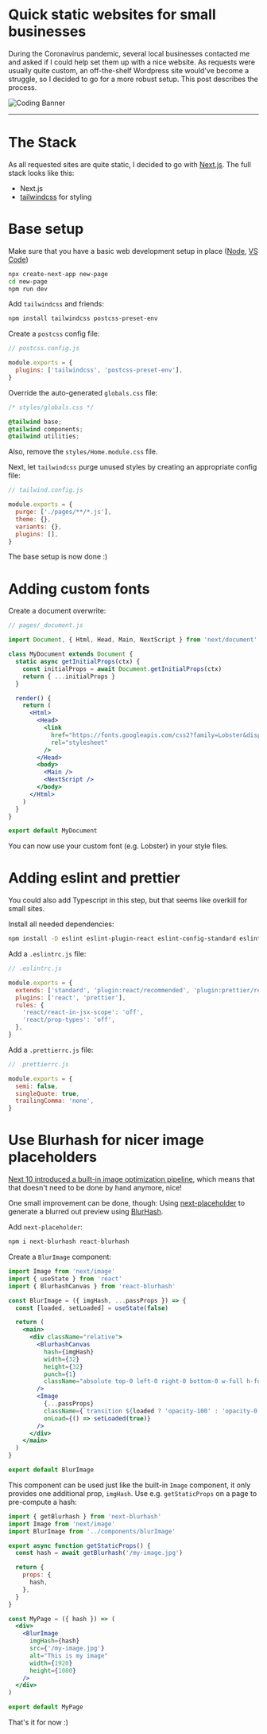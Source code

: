 # Quick static websites for small businesses

During the Coronavirus pandemic, several local businesses contacted me and asked if I could help set them up with a nice website. As requests were usually quite custom, an off-the-shelf Wordpress site would've become a struggle, so I decided to go for a more robust setup. This post describes the process.

![Coding Banner](/img/code.jpg)

---

# The Stack

As all requested sites are quite static, I decided to go with [Next.js](https://nextjs.org/). The full stack looks like this:

- Next.js
- [tailwindcss](https://tailwindcss.com/) for styling

# Base setup

Make sure that you have a basic web development setup in place ([Node](https://nodejs.org/en/), [VS Code](https://code.visualstudio.com/))

```bash
npx create-next-app new-page
cd new-page
npm run dev
```

Add `tailwindcss` and friends:

```bash
npm install tailwindcss postcss-preset-env
```

Create a `postcss` config file:

```js
// postcss.config.js

module.exports = {
  plugins: ['tailwindcss', 'postcss-preset-env'],
}
```

Override the auto-generated `globals.css` file:

```css
/* styles/globals.css */

@tailwind base;
@tailwind components;
@tailwind utilities;
```

Also, remove the `styles/Home.module.css` file.

Next, let `tailwindcss` purge unused styles by creating an appropriate config file:

```js
// tailwind.config.js

module.exports = {
  purge: ['./pages/**/*.js'],
  theme: {},
  variants: {},
  plugins: [],
}
```

The base setup is now done :)

# Adding custom fonts

Create a document overwrite:

```jsx
// pages/_document.js

import Document, { Html, Head, Main, NextScript } from 'next/document'

class MyDocument extends Document {
  static async getInitialProps(ctx) {
    const initialProps = await Document.getInitialProps(ctx)
    return { ...initialProps }
  }

  render() {
    return (
      <Html>
        <Head>
          <link
            href="https://fonts.googleapis.com/css2?family=Lobster&display=swap"
            rel="stylesheet"
          />
        </Head>
        <body>
          <Main />
          <NextScript />
        </body>
      </Html>
    )
  }
}

export default MyDocument
```

You can now use your custom font (e.g. Lobster) in your style files.

# Adding eslint and prettier

You could also add Typescript in this step, but that seems like overkill for small sites.

Install all needed dependencies:

```bash
npm install -D eslint eslint-plugin-react eslint-config-standard eslint-plugin-promise eslint-plugin-import eslint-plugin-node prettier eslint-config-prettier eslint-plugin-prettier
```

Add a `.eslintrc.js` file:

```js
// .eslintrc.js

module.exports = {
  extends: ['standard', 'plugin:react/recommended', 'plugin:prettier/recommended'],
  plugins: ['react', 'prettier'],
  rules: {
    'react/react-in-jsx-scope': 'off',
    'react/prop-types': 'off',
  },
}
```

Add a `.prettierrc.js` file:

```js
// .prettierrc.js

module.exports = {
  semi: false,
  singleQuote: true,
  trailingComma: 'none',
}
```

# Use Blurhash for nicer image placeholders

[Next 10 introduced a built-in image optimization pipeline](https://nextjs.org/blog/next-10#built-in-image-component-and-automatic-image-optimization), which means that that doesn't need to be done by hand anymore, nice!

One small improvement can be done, though: Using [next-placeholder](https://github.com/joe-bell/next-placeholder) to generate a blurred out preview using [BlurHash](https://blurha.sh/).

Add `next-placeholder`:

```bash
npm i next-blurhash react-blurhash
```

Create a `BlurImage` component:

```jsx
import Image from 'next/image'
import { useState } from 'react'
import { BlurhashCanvas } from 'react-blurhash'

const BlurImage = ({ imgHash, ...passProps }) => {
  const [loaded, setLoaded] = useState(false)

  return (
    <main>
      <div className="relative">
        <BlurhashCanvas
          hash={imgHash}
          width={32}
          height={32}
          punch={1}
          className="absolute top-0 left-0 right-0 bottom-0 w-full h-full"
        />
        <Image
          {...passProps}
          className={`transition ${loaded ? 'opacity-100' : 'opacity-0'}`}
          onLoad={() => setLoaded(true)}
        />
      </div>
    </main>
  )
}

export default BlurImage
```

This component can be used just like the built-in `Image` component, it only provides one additional prop, `imgHash`. Use e.g. `getStaticProps` on a page to pre-compute a hash:

```jsx
import { getBlurhash } from 'next-blurhash'
import Image from 'next/image'
import BlurImage from '../components/blurImage'

export async function getStaticProps() {
  const hash = await getBlurhash('/my-image.jpg')

  return {
    props: {
      hash,
    },
  }
}

const MyPage = ({ hash }) => (
  <div>
    <BlurImage
      imgHash={hash}
      src={'/my-image.jpg'}
      alt="This is my image"
      width={1920}
      height={1080}
    />
  </div>
)

export default MyPage
```

That's it for now :)
